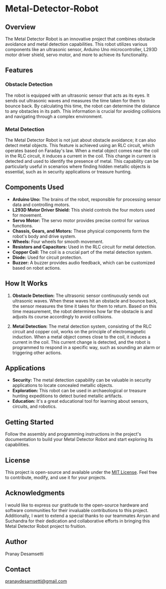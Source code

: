 # Metal-Detector-Robot

## Overview

The Metal Detector Robot is an innovative project that combines obstacle avoidance and metal detection capabilities. This robot utilizes various components like an ultrasonic sensor, Arduino Uno microcontroller, L293D motor driver shield, servo motor, and more to achieve its functionality.

## Features

### Obstacle Detection
The robot is equipped with an ultrasonic sensor that acts as its eyes. It sends out ultrasonic waves and measures the time taken for them to bounce back. By calculating this time, the robot can determine the distance to any obstacles in its path. This information is crucial for avoiding collisions and navigating through a complex environment.

### Metal Detection
The Metal Detector Robot is not just about obstacle avoidance; it can also detect metal objects. This feature is achieved using an RLC circuit, which operates based on Faraday's law. When a metal object comes near the coil in the RLC circuit, it induces a current in the coil. This change in current is detected and used to identify the presence of metal. This capability can be particularly useful in scenarios where finding hidden metallic objects is essential, such as in security applications or treasure hunting.

## Components Used

- **Arduino Uno:** The brains of the robot, responsible for processing sensor data and controlling motors.
- **L293D Motor Driver Shield:** This shield controls the four motors used for movement.
- **Servo Motor:** The servo motor provides precise control for various functions.
- **Chassis, Gears, and Motors:** These physical components form the robot's body and drive system.
- **Wheels:** Four wheels for smooth movement.
- **Resistors and Capacitors:** Used in the RLC circuit for metal detection.
- **Copper Coil:** The coil is a crucial part of the metal detection system.
- **Diode:** Used for circuit protection.
- **Buzzer:** A buzzer provides audio feedback, which can be customized based on robot actions.

## How It Works

1. **Obstacle Detection:** The ultrasonic sensor continuously sends out ultrasonic waves. When these waves hit an obstacle and bounce back, the sensor measures the time it takes for them to return. Based on this time measurement, the robot determines how far the obstacle is and adjusts its course accordingly to avoid collisions.

2. **Metal Detection:** The metal detection system, consisting of the RLC circuit and copper coil, works on the principle of electromagnetic induction. When a metal object comes close to the coil, it induces a current in the coil. This current change is detected, and the robot is programmed to respond in a specific way, such as sounding an alarm or triggering other actions.

## Applications

- **Security:** The metal detection capability can be valuable in security applications to locate concealed metallic objects.
- **Exploration:** This robot can be used in archaeological or treasure hunting expeditions to detect buried metallic artifacts.
- **Education:** It's a great educational tool for learning about sensors, circuits, and robotics.

## Getting Started

Follow the assembly and programming instructions in the project's documentation to build your Metal Detector Robot and start exploring its capabilities.

## License

This project is open-source and available under the [MIT License](LICENSE). Feel free to contribute, modify, and use it for your projects.

## Acknowledgments

I would like to express our gratitude to the open-source hardware and software communities for their invaluable contributions to this project. Additionally, I want to extend a special thanks to our teammates Arryan and Suchandra for their dedication and collaborative efforts in bringing this Metal Detector Robot project to fruition.

## Author
Pranay Desamsetti

## Contact
pranaydesamsetti@gmail.com 


